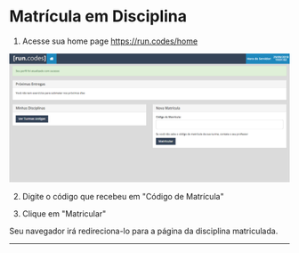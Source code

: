 # Matrícula em Disciplina

1. Acesse sua home page https://run.codes/home

![HomePage](images/homescreen.png)

2. Digite o código que recebeu em "Código de Matrícula"


3. Clique em "Matricular"

Seu navegador irá redireciona-lo para a página da disciplina matriculada.

---
